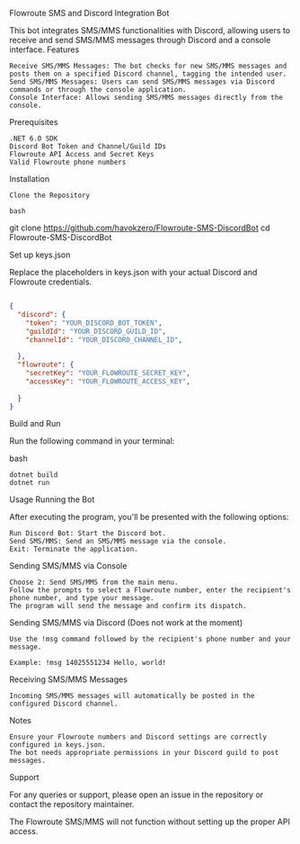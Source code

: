 Flowroute SMS and Discord Integration Bot

This bot integrates SMS/MMS functionalities with Discord, allowing users to receive and send SMS/MMS messages through Discord and a console interface.
Features

    Receive SMS/MMS Messages: The bot checks for new SMS/MMS messages and posts them on a specified Discord channel, tagging the intended user.
    Send SMS/MMS Messages: Users can send SMS/MMS messages via Discord commands or through the console application.
    Console Interface: Allows sending SMS/MMS messages directly from the console.

Prerequisites

    .NET 6.0 SDK
    Discord Bot Token and Channel/Guild IDs
    Flowroute API Access and Secret Keys
    Valid Flowroute phone numbers

Installation

    Clone the Repository

    bash

git clone https://github.com/havokzero/Flowroute-SMS-DiscordBot
cd Flowroute-SMS-DiscordBot

Set up keys.json

Replace the placeholders in keys.json with your actual Discord and Flowroute credentials.

```json

{
  "discord": {
    "token": "YOUR_DISCORD_BOT_TOKEN",
    "guildId": "YOUR_DISCORD_GUILD_ID",
    "channelId": "YOUR_DISCORD_CHANNEL_ID",
    
  },
  "flowroute": {
    "secretKey": "YOUR_FLOWROUTE_SECRET_KEY",
    "accessKey": "YOUR_FLOWROUTE_ACCESS_KEY",
    
  }
}
```

Build and Run

Run the following command in your terminal:

bash

    dotnet build
    dotnet run

Usage
Running the Bot

After executing the program, you'll be presented with the following options:

    Run Discord Bot: Start the Discord bot.
    Send SMS/MMS: Send an SMS/MMS message via the console.
    Exit: Terminate the application.

Sending SMS/MMS via Console

    Choose 2: Send SMS/MMS from the main menu.
    Follow the prompts to select a Flowroute number, enter the recipient's phone number, and type your message.
    The program will send the message and confirm its dispatch.

Sending SMS/MMS via Discord (Does not work at the moment)

    Use the !msg command followed by the recipient's phone number and your message.

    Example: !msg 14025551234 Hello, world!

Receiving SMS/MMS Messages

    Incoming SMS/MMS messages will automatically be posted in the configured Discord channel.

Notes

    Ensure your Flowroute numbers and Discord settings are correctly configured in keys.json.
    The bot needs appropriate permissions in your Discord guild to post messages.

Support

For any queries or support, please open an issue in the repository or contact the repository maintainer.

The Flowroute SMS/MMS will not function without setting up the proper API access.
